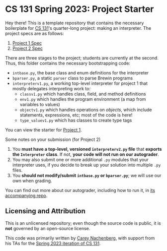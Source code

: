 # CS 131 Spring 2023: Project Starter

Hey there! This is a template repository that contains the necessary boilerplate for [CS 131](https://ucla-cs-131.github.io/spring-23/)'s quarter-long project: making an interpreter. The project specs are as follows:

1. [Project 1 Spec](https://docs.google.com/document/d/1pPQ2qZKbbsbZGBSwvuy1Ir-NZLPMgVt95WPQuI5aPho)
1. [Project 2 Spec](https://docs.google.com/document/d/1simlDMO0TK-YNDPYjkuU1C3fcaBpbIVYRaKD1pdqJj8/edit?usp=sharing)

There are three stages to the project; students are currently at the second. Thus, this folder contains the necessary bootstrapping code:

- `intbase.py`, the base class and enum definitions for the interpreter
- `bparser.py`, a static `parser` class to parse Brewin programs
- `interpreterv1.py`, a working top-level interpreter for project 1 that mostly delegates interpreting work to:
  - `classv1.py` which handles class, field, and method definitions
  - `env1.py` which handles the program environment (a map from variables to values)
  - `objectv1.py` which handles operations on *objects*, which include statements, expressions, etc; most of the code is here!
  - `type_valuev1.py` which has classes to create type tags

You can view the starter for [Project 1](https://github.com/UCLA-CS-131/spring-23-project-starter/releases/tag/p1).

Some notes on your submission (for Project 2)

1. You **must have a top-level, versioned `interpreterv2.py` file** that **exports the `Interpreter` class**. If not, **your code will not run on our autograder**.
2. You may also submit one or more additional `.py` modules that your interpreter uses, if you decide to break up your solution into multiple `.py` files.
3. You **should not modify/submit `intbase.py` or `bparser.py`**; we will use our own when grading.

You can find out more about our autograder, including how to run it, in [its accompanying repo](https://github.com/UCLA-CS-131/spring-23-autograder).

## Licensing and Attribution

This is an unlicensed repository; even though the source code is public, it is **not** governed by an open-source license.

This code was primarily written by [Carey Nachenberg](http://careynachenberg.weebly.com/), with support from his TAs for the [Spring 2023 iteration of CS 131](https://ucla-cs-131.github.io/spring-23/).
